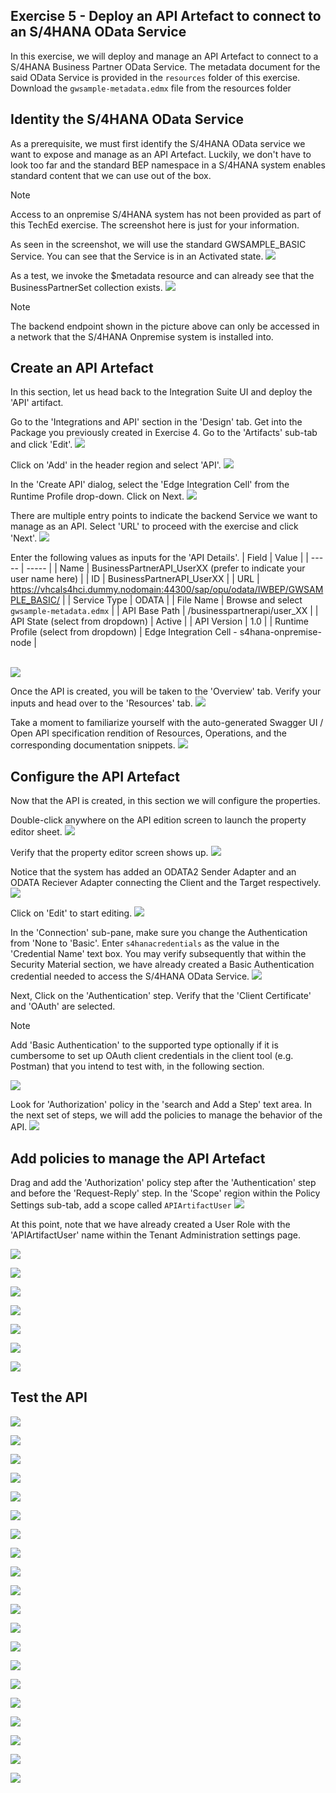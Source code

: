 ## Exercise 5 - Deploy an API Artefact to connect to an S/4HANA OData Service

In this exercise, we will deploy and manage an API Artefact to connect to a S/4HANA Business Partner OData Service. The metadata document for the said OData Service is provided in the ````resources```` folder of this exercise. Download the ````gwsample-metadata.edmx```` file from the resources folder

## Identity the S/4HANA OData Service

As a prerequisite, we must first identify the S/4HANA OData service we want to expose and manage as an API Artefact. Luckily, we don't have to look too far and the standard BEP namespace in a S/4HANA system enables standard content that we can use out of the box. 
> [!NOTE]
> Access to an onpremise S/4HANA system has not been provided as part of this TechEd exercise. The screenshot here is just for your information. 
> 
As seen in the screenshot, we will use the standard GWSAMPLE_BASIC Service. You can see that the Service is in an Activated state.
![](/exercises/ex5/images/ex5_0.png)

As a test, we invoke the $metadata resource and can already see that the BusinessPartnerSet collection exists. 
![](/exercises/ex5/images/ex5_0_1.png)
> [!NOTE]
> The backend endpoint shown in the picture above can only be accessed in a network that the S/4HANA Onpremise system is installed into. 
> 

## Create an API Artefact
In this section, let us head back to the Integration Suite UI and deploy the 'API' artifact.

Go to the 'Integrations and API' section in the 'Design' tab. Get into the Package you previously created in Exercise 4. Go to the 'Artifacts' sub-tab and click 'Edit'.
![](/exercises/ex5/images/ex5_1.png)

Click on 'Add' in the header region and select 'API'.
![](/exercises/ex5/images/ex5_2.png)

In the 'Create API' dialog, select the 'Edge Integration Cell' from the Runtime Profile drop-down. Click on Next.
![](/exercises/ex5/images/ex5_3.png)

There are multiple entry points to indicate the backend Service we want to manage as an API. Select 'URL' to proceed with the exercise and click 'Next'.
![](/exercises/ex5/images/ex5_4.png)

Enter the following values as inputs for the 'API Details'.
| Field | Value |
| ----- | ----- |
| Name | BusinessPartnerAPI_UserXX (prefer to indicate your user name here) |
| ID | BusinessPartnerAPI_UserXX |
| URL | https://vhcals4hci.dummy.nodomain:44300/sap/opu/odata/IWBEP/GWSAMPLE_BASIC/ |
| Service Type | ODATA |
| File Name | Browse and select `gwsample-metadata.edmx` |
| API Base Path | /businesspartnerapi/user_XX |
| API State (select from dropdown) | Active |
| API Version | 1.0 |
| Runtime Profile (select from dropdown) | Edge Integration Cell - s4hana-onpremise-node |

<br>![](/exercises/ex5/images/ex5_5.png)

Once the API is created, you will be taken to the 'Overview' tab. Verify your inputs and head over to the 'Resources' tab.
![](/exercises/ex5/images/ex5_6.png)

Take a moment to familiarize yourself with the auto-generated Swagger UI / Open API specification rendition of Resources, Operations, and the corresponding documentation snippets.
![](/exercises/ex5/images/ex5_7.png)

## Configure the API Artefact
Now that the API is created, in this section we will configure the properties.

Double-click anywhere on the API edition screen to launch the property editor sheet.
![](/exercises/ex5/images/ex5_8.png)

Verify that the property editor screen shows up.
![](/exercises/ex5/images/ex5_9.png)

Notice that the system has added an ODATA2 Sender Adapter and an ODATA Reciever Adapter connecting the Client and the Target respectively. 
![](/exercises/ex5/images/ex5_10.png)

Click on 'Edit' to start editing.
![](/exercises/ex5/images/ex5_11.png)

In the 'Connection' sub-pane, make sure you change the Authentication from 'None to 'Basic'. Enter `s4hanacredentials` as the value in the 'Credential Name' text box. You may verify subsequently that within the Security Material section, we have already created a Basic Authentication credential needed to access the S/4HANA OData Service. 
![](/exercises/ex5/images/ex5_12.png)

Next, Click on the 'Authentication' step. Verify that the 'Client Certificate' and 'OAuth' are selected. 
> [!NOTE]
> Add 'Basic Authentication' to the supported type optionally if it is cumbersome to set up OAuth client credentials in the client tool (e.g. Postman) that you intend to test with, in the following section. 
>
![](/exercises/ex5/images/ex5_13.png)

Look for 'Authorization' policy in the 'search and Add a Step' text area. In the next set of steps, we will add the policies to manage the behavior of the API.
![](/exercises/ex5/images/ex5_14.png)

## Add policies to manage the API Artefact

Drag and add the 'Authorization' policy step after the 'Authentication' step and before the 'Request-Reply' step. In the 'Scope' region within the Policy Settings sub-tab, add a scope called `APIArtifactUser`
![](/exercises/ex5/images/ex5_15.png)

At this point, note that we have already created a User Role with the 'APIArtifactUser' name within the Tenant Administration settings page. 

![](/exercises/ex5/images/ex5_16.png)

![](/exercises/ex5/images/ex5_17.png)

![](/exercises/ex5/images/ex5_18.png)

![](/exercises/ex5/images/ex5_19.png)

![](/exercises/ex5/images/ex5_20.png)

![](/exercises/ex5/images/ex5_21.png)

![](/exercises/ex5/images/ex5_22.png)


## Test the API
![](/exercises/ex5/images/ex5_1_1.png)

![](/exercises/ex5/images/ex5_1_2.png)

![](/exercises/ex5/images/ex5_1_3.png)

![](/exercises/ex5/images/ex5_1_4.png)

![](/exercises/ex5/images/tenantbooker_1.png)

![](/exercises/ex5/images/ex5_1_5.png)

![](/exercises/ex5/images/ex5_1_6.png)

![](/exercises/ex5/images/ex5_1_7.png)

![](/exercises/ex5/images/ex5_1_8.png)

![](/exercises/ex5/images/ex5_1_9.png)

![](/exercises/ex5/images/ex5_1_10.png)

![](/exercises/ex5/images/ex5_1_11.png)

![](/exercises/ex5/images/ex5_1_12.png)

![](/exercises/ex5/images/tenantbooker_2.png)

![](/exercises/ex5/images/ex5_1_13.png)

![](/exercises/ex5/images/ex5_1_14.png)

![](/exercises/ex5/images/ex5_1_15.png)

![](/exercises/ex5/images/ex5_1_16.png)

![](/exercises/ex5/images/ex5_1_17.png)

![](/exercises/ex5/images/ex5_1_18.png)


